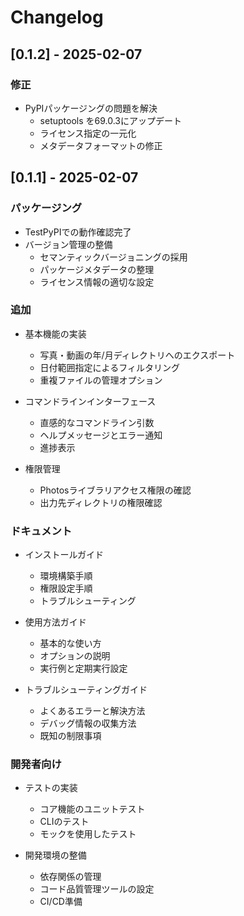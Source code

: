 # Changelog

## [0.1.2] - 2025-02-07

### 修正
- PyPIパッケージングの問題を解決
  - setuptools を69.0.3にアップデート
  - ライセンス指定の一元化
  - メタデータフォーマットの修正

## [0.1.1] - 2025-02-07

### パッケージング
- TestPyPIでの動作確認完了
- バージョン管理の整備
  - セマンティックバージョニングの採用
  - パッケージメタデータの整理
  - ライセンス情報の適切な設定

### 追加
- 基本機能の実装
  - 写真・動画の年/月ディレクトリへのエクスポート
  - 日付範囲指定によるフィルタリング
  - 重複ファイルの管理オプション

- コマンドラインインターフェース
  - 直感的なコマンドライン引数
  - ヘルプメッセージとエラー通知
  - 進捗表示

- 権限管理
  - Photosライブラリアクセス権限の確認
  - 出力先ディレクトリの権限確認

### ドキュメント
- インストールガイド
  - 環境構築手順
  - 権限設定手順
  - トラブルシューティング

- 使用方法ガイド
  - 基本的な使い方
  - オプションの説明
  - 実行例と定期実行設定

- トラブルシューティングガイド
  - よくあるエラーと解決方法
  - デバッグ情報の収集方法
  - 既知の制限事項

### 開発者向け
- テストの実装
  - コア機能のユニットテスト
  - CLIのテスト
  - モックを使用したテスト

- 開発環境の整備
  - 依存関係の管理
  - コード品質管理ツールの設定
  - CI/CD準備
